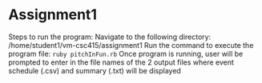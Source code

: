 # Assignment1

Steps to run the program:
Navigate to the following directory: /home/student1/vm-csc415/assignment1
Run the command to execute the program file: 
``` ruby pitchInFun.rb ```
Once program is running, user will be prompted to enter in the file names of the 2 output files where event schedule (.csv) and summary (.txt) will be displayed
